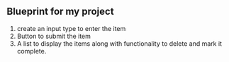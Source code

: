 ## Blueprint for my project
1. create an input type to enter the item
2. Button to submit the item
3. A list to display the items along with functionality to delete and mark it complete.
